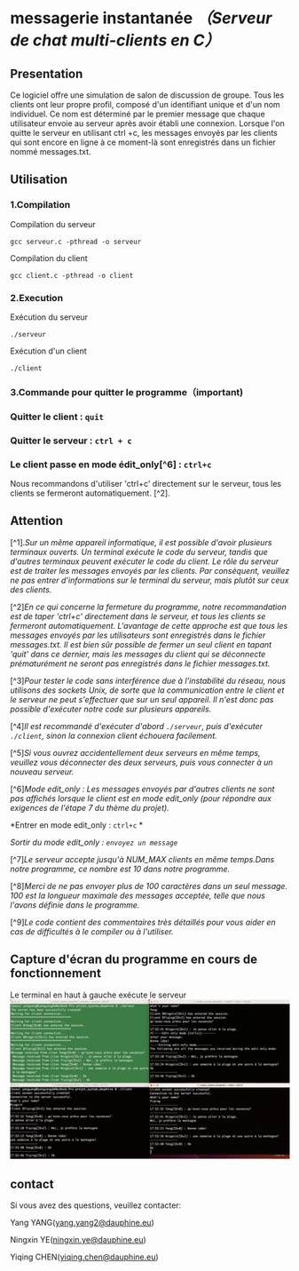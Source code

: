 # **messagerie instantanée** *（Serveur de chat multi-clients en C）*

## **Presentation**

Ce logiciel offre une simulation de salon de discussion de groupe. Tous les clients ont leur propre profil, composé d'un identifiant unique et d'un nom individuel. Ce nom est déterminé par le premier message que chaque utilisateur envoie au serveur après avoir établi une connexion. Lorsque l'on quitte le serveur en utilisant ctrl +c, les messages envoyés par les clients qui sont encore en ligne à ce moment-là sont enregistrés dans un fichier nommé messages.txt.

## **Utilisation**

### **1.Compilation**
Compilation du serveur
```
gcc serveur.c -pthread -o serveur
```
Compilation du client
``` 
gcc client.c -pthread -o client
```
### **2.Execution**
Exécution du serveur
```
./serveur

```
Exécution d'un client
```
./client
```

### **3.Commande pour quitter le programme（important)**
### Quitter le client : `quit` 
### Quitter le serveur : `ctrl + c`
### Le client passe en mode édit_only[^6] : `ctrl+c`
Nous recommandons d'utiliser 'ctrl+c' directement sur le serveur, tous les clients se fermeront automatiquement. [^2]. 

## Attention
[^1].*Sur un même appareil informatique, il est possible d'avoir plusieurs terminaux ouverts. Un terminal exécute le code du serveur, tandis que d'autres terminaux peuvent exécuter le code du client. Le rôle du serveur est de traiter les messages envoyés par les clients. Par conséquent, veuillez ne pas entrer d'informations sur le terminal du serveur, mais plutôt sur ceux des clients.*

[^2]*En ce qui concerne la fermeture du programme, notre recommandation est de taper 'ctrl+c' directement dans le serveur, et tous les clients se fermeront automatiquement. L'avantage de cette approche est que tous les messages envoyés par les utilisateurs sont enregistrés dans le fichier messages.txt. Il est bien sûr possible de fermer un seul client en tapant 'quit' dans ce dernier, mais les messages du client qui se déconnecte prématurément ne seront pas enregistrés dans le fichier messages.txt.*

[^3]*Pour tester le code sans interférence due à l'instabilité du réseau, nous utilisons des sockets Unix, de sorte que la communication entre le client et le serveur ne peut s'effectuer que sur un seul appareil. Il n'est donc pas possible d'exécuter notre code sur plusieurs appareils.*

[^4]*Il est recommandé d'exécuter d'abord `./serveur`, puis d'exécuter `./client`, sinon la connexion client échouera facilement.*

[^5]*Si vous ouvrez accidentellement deux serveurs en même temps, veuillez vous déconnecter des deux serveurs, puis vous connecter à un nouveau serveur.*

[^6]*Mode edit_only : Les messages envoyés par d'autres clients ne sont pas affichés lorsque le client est en mode edit_only (pour répondre aux exigences de l'étape 7 du thème du projet).*

*Entrer en mode edit_only : `ctrl+c` *

*Sortir du mode edit_only : `envoyez un message`*

[^7]*Le serveur accepte jusqu'à NUM_MAX clients en même temps.Dans notre programme, ce nombre est 10 dans notre programme.*

[^8]*Merci de ne pas envoyer plus de 100 caractères dans un seul message. 100 est la longueur maximale des messages acceptée, telle que nous l'avons définie dans le programme.*

[^9]*Le code contient des commentaires très détaillés pour vous aider en cas de difficultés à le compiler ou à l'utiliser.*

## Capture d'écran du programme en cours de fonctionnement
Le terminal en haut à gauche exécute le serveur
![caputure](caputure.png "caputure d'écran")

## contact
Si vous avez des questions, veuillez contacter:

Yang YANG(yang.yang2@dauphine.eu)

Ningxin YE(ningxin.ye@dauphine.eu)

Yiqing CHEN(yiqing.chen@dauphine.eu)
